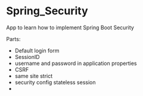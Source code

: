 # Spring_Security

App to learn how to implement Spring Boot Security

Parts:
- Default login form
- SessionID
- username and password in application properties
- CSRF
- same site strict
- security config stateless session
- 